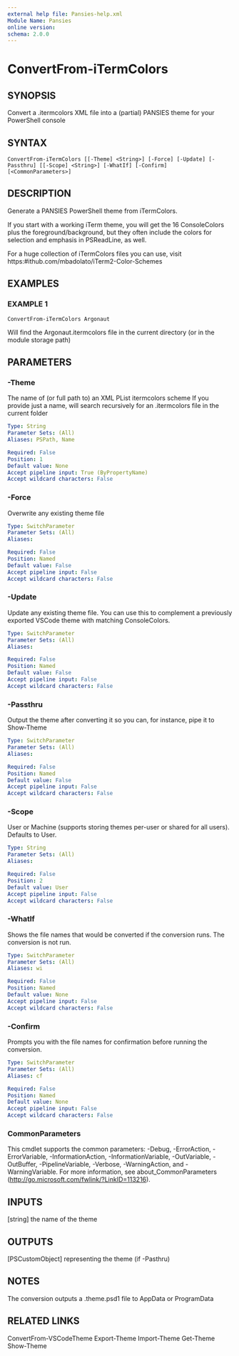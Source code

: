 ```yaml
---
external help file: Pansies-help.xml
Module Name: Pansies
online version:
schema: 2.0.0
---
```


# ConvertFrom-iTermColors

## SYNOPSIS
Convert a .itermcolors XML file into a (partial) PANSIES theme for your PowerShell console

## SYNTAX

```
ConvertFrom-iTermColors [[-Theme] <String>] [-Force] [-Update] [-Passthru] [[-Scope] <String>] [-WhatIf] [-Confirm] [<CommonParameters>]
```

## DESCRIPTION
Generate a PANSIES PowerShell theme from iTermColors.

If you start with a working iTerm theme, you will get the 16 ConsoleColors plus the foreground/background, but they often include the colors for selection and emphasis in PSReadLine, as well.

For a huge collection of iTermColors files you can use, visit https:#ithub.com/mbadolato/iTerm2-Color-Schemes

## EXAMPLES

### EXAMPLE 1
```
ConvertFrom-iTermColors Argonaut
```

Will find the Argonaut.itermcolors file in the current directory (or in the module storage path)

## PARAMETERS

### -Theme
The name of (or full path to) an XML PList itermcolors scheme
If you provide just a name, will search recursively for an .itermcolors file in the current folder

```yaml
Type: String
Parameter Sets: (All)
Aliases: PSPath, Name

Required: False
Position: 1
Default value: None
Accept pipeline input: True (ByPropertyName)
Accept wildcard characters: False
```

### -Force
Overwrite any existing theme file

```yaml
Type: SwitchParameter
Parameter Sets: (All)
Aliases:

Required: False
Position: Named
Default value: False
Accept pipeline input: False
Accept wildcard characters: False
```

### -Update
Update any existing theme file. You can use this to complement a previously exported VSCode theme with matching ConsoleColors.

```yaml
Type: SwitchParameter
Parameter Sets: (All)
Aliases:

Required: False
Position: Named
Default value: False
Accept pipeline input: False
Accept wildcard characters: False
```

### -Passthru
Output the theme after converting it so you can, for instance, pipe it to Show-Theme

```yaml
Type: SwitchParameter
Parameter Sets: (All)
Aliases:

Required: False
Position: Named
Default value: False
Accept pipeline input: False
Accept wildcard characters: False
```

### -Scope
User or Machine (supports storing themes per-user or shared for all users). Defaults to User.


```yaml
Type: String
Parameter Sets: (All)
Aliases:

Required: False
Position: 2
Default value: User
Accept pipeline input: False
Accept wildcard characters: False
```

### -WhatIf
Shows the file names that would be converted if the conversion runs.
The conversion is not run.

```yaml
Type: SwitchParameter
Parameter Sets: (All)
Aliases: wi

Required: False
Position: Named
Default value: None
Accept pipeline input: False
Accept wildcard characters: False
```

### -Confirm
Prompts you with the file names for confirmation before running the conversion.

```yaml
Type: SwitchParameter
Parameter Sets: (All)
Aliases: cf

Required: False
Position: Named
Default value: None
Accept pipeline input: False
Accept wildcard characters: False
```

### CommonParameters
This cmdlet supports the common parameters: -Debug, -ErrorAction, -ErrorVariable, -InformationAction, -InformationVariable, -OutVariable, -OutBuffer, -PipelineVariable, -Verbose, -WarningAction, and -WarningVariable. For more information, see about_CommonParameters (http://go.microsoft.com/fwlink/?LinkID=113216).

## INPUTS
[string] the name of the theme

## OUTPUTS
[PSCustomObject] representing the theme (if -Pasthru)

## NOTES
The conversion outputs a .theme.psd1 file to AppData or ProgramData

## RELATED LINKS
ConvertFrom-VSCodeTheme
Export-Theme
Import-Theme
Get-Theme
Show-Theme